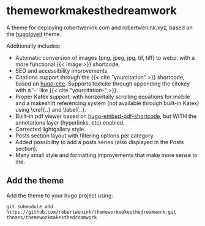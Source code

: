 # themeworkmakesthedreamwork
A theme for deploying robertwenink.com and robertwenink.xyz, based on the [hugoloveit](https://hugoloveit.com/) theme.

Additionally includes:
- Automatic conversion of images (png, jpeg, jpg, tif, tiff) to webp, with a more functional {{< image >}} shortcode.
- SEO and accessibility improvements
- Citations support through the {{< cite "yourcitation" >}} shortcode, based on [hugo-cite](https://github.com/loup-brun/hugo-cite). 
  Supports textcite through appending the citekey with a '-' like {{< cite "yourcitation-" >}}.
- Proper Katex support, with horizontally scrolling equations for mobile and a makeshift referencing system (not available through built-in Katex) using \cref{..} and \label{..}.
- Built-in pdf viewer based on [hugo-embed-pdf-shortcode](https://github.com/anvithks/hugo-embed-pdf-shortcode), but WITH the annotations layer (hyperlinks, etc) enabled.
- Corrected lightgallery style.
- Posts section layout with filtering options per category.
- Added possibility to add a posts series (also displayed in the Posts section).
- Many small style and formatting improvements that make more sense to me.

## Add the theme
Add the theme to your hugo project using:

```
git submodule add https://github.com/robertwenink/themeworkmakesthedreamwork.git themes/themeworkmakesthedreamwork
```
